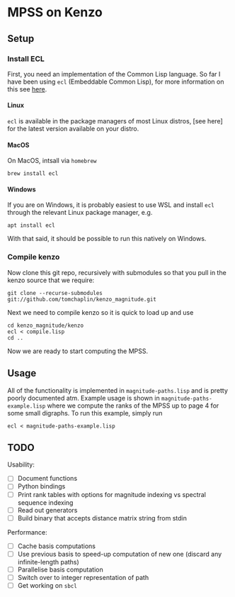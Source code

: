 # MPSS on Kenzo

## Setup

### Install ECL

First, you need an implementation of the Common Lisp language.
So far I have been using `ecl` (Embeddable Common Lisp), for more information on this see [here](https://ecl.common-lisp.dev/main.html).

#### Linux

`ecl` is available in the package managers of most Linux distros, [see here] for the latest version available on your distro.

#### MacOS

On MacOS, intsall via `homebrew`
```
brew install ecl
```

#### Windows

If you are on Windows, it is probably easiest to use WSL and install `ecl` through the relevant Linux package manager, e.g.
```
apt install ecl
```
With that said, it should be possible to run this natively on Windows.

### Compile kenzo

Now clone this git repo, recursively with submodules so that you pull in the kenzo source that we require:
```
git clone --recurse-submodules git://github.com/tomchaplin/kenzo_magnitude.git
```

Next we need to compile kenzo so it is quick to load up and use
```
cd kenzo_magnitude/kenzo
ecl < compile.lisp
cd ..
```

Now we are ready to start computing the MPSS.

## Usage

All of the functionality is implemented in `magnitude-paths.lisp` and is pretty poorly documented atm.
Example usage is shown in `magnitude-paths-example.lisp` where we compute the ranks of the MPSS up to page 4 for some small digraphs.
To run this example, simply run
```
ecl < magnitude-paths-example.lisp
```

## TODO

Usability:
- [ ] Document functions
- [ ] Python bindings
- [ ] Print rank tables with options for magnitude indexing vs spectral sequence indexing
- [ ] Read out generators
- [ ] Build binary that accepts distance matrix string from stdin

Performance:
- [ ] Cache basis computations
- [ ] Use previous basis to speed-up computation of new one (discard any infinite-length paths)
- [ ] Parallelise basis computation
- [ ] Switch over to integer representation of path
- [ ] Get working on `sbcl`
